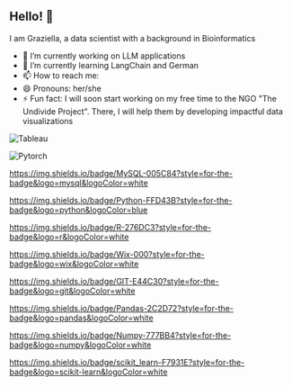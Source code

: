 ## Hello! 👋
 
I am Graziella, a data scientist with a background in Bioinformatics  

- 🔭 I’m currently working on LLM applications
- 🌱 I’m currently learning LangChain and German
- 📫 How to reach me: 
- 😄 Pronouns: her/she
- ⚡ Fun fact: I will soon start working on my free time to the NGO "The Undivide Project". There, I will help them by developing impactful data visualizations 



![Tableau]({https://img.shields.io/badge/Tableau-E97627?style=for-the-badge&logo=Tableau&logoColor=white})

![Pytorch]({https://img.shields.io/badge/PyTorch-EE4C2C?style=for-the-badge&logo=pytorch&logoColor=white})


https://img.shields.io/badge/MySQL-005C84?style=for-the-badge&logo=mysql&logoColor=white

https://img.shields.io/badge/Python-FFD43B?style=for-the-badge&logo=python&logoColor=blue

https://img.shields.io/badge/R-276DC3?style=for-the-badge&logo=r&logoColor=white


https://img.shields.io/badge/Wix-000?style=for-the-badge&logo=wix&logoColor=white


https://img.shields.io/badge/GIT-E44C30?style=for-the-badge&logo=git&logoColor=white


https://img.shields.io/badge/Pandas-2C2D72?style=for-the-badge&logo=pandas&logoColor=white


https://img.shields.io/badge/Numpy-777BB4?style=for-the-badge&logo=numpy&logoColor=white


https://img.shields.io/badge/scikit_learn-F7931E?style=for-the-badge&logo=scikit-learn&logoColor=white

